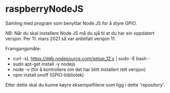 # raspberryNodeJS
Samling med program som benyttar Node JS for å styre GPIO.

NB: Når du skal installere Node JS må du sjå til at du har ein oppdatert versjon. Per 11. mars 2021 så var anbefalt versjon 11.

Framgangsmåte:
- curl -sL https://deb.nodesource.com/setup_12.x | sudo -E bash -
- sudo apt-get install -y nodejs
- node -v (for å kontrollere om det har blitt installert rett versjon)
- npm install onoff (GPIO-bibliotek)

Etter dette skal du kunne køyre eksempelfilene som ligg i dette 'repository'.
